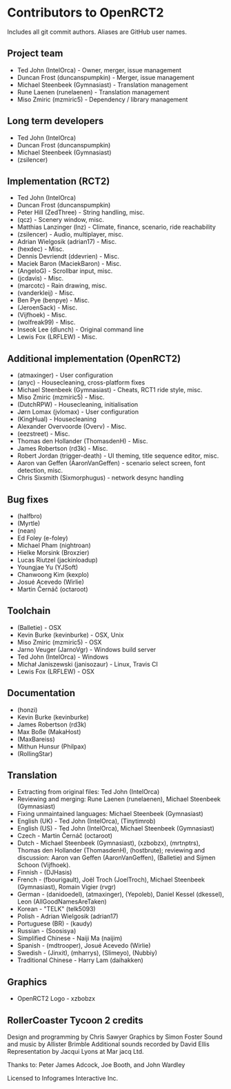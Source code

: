 # Contributors to OpenRCT2
Includes all git commit authors. Aliases are GitHub user names.

## Project team
* Ted John (IntelOrca) - Owner, merger, issue management
* Duncan Frost (duncanspumpkin) - Merger, issue management
* Michael Steenbeek (Gymnasiast) - Translation management
* Rune Laenen (runelaenen) - Translation management
* Miso Zmiric (mzmiric5) - Dependency / library management

## Long term developers
* Ted John (IntelOrca)
* Duncan Frost (duncanspumpkin)
* Michael Steenbeek (Gymnasiast)
* (zsilencer)

## Implementation (RCT2)
* Ted John (IntelOrca)
* Duncan Frost (duncanspumpkin)
* Peter Hill (ZedThree) - String handling, misc.
* (qcz) - Scenery window, misc.
* Matthias Lanzinger (lnz) - Climate, finance, scenario, ride reachability
* (zsilencer) - Audio, multiplayer, misc.
* Adrian Wielgosik (adrian17) - Misc.
* (hexdec) - Misc.
* Dennis Devriendt (ddevrien) - Misc.
* Maciek Baron (MaciekBaron) - Misc.
* (AngeloG) - Scrollbar input, misc.
* (jcdavis) - Misc.
* (marcotc) - Rain drawing, misc.
* (vanderkleij) - Misc.
* Ben Pye (benpye) - Misc.
* (JeroenSack) - Misc.
* (Vijfhoek) - Misc.
* (wolfreak99) - Misc.
* Inseok Lee (dlunch) - Original command line
* Lewis Fox (LRFLEW) - Misc.

## Additional implementation (OpenRCT2)
* (atmaxinger) - User configuration
* (anyc) - Housecleaning, cross-platform fixes
* Michael Steenbeek (Gymnasiast) - Cheats, RCT1 ride style, misc.
* Miso Zmiric (mzmiric5) - Misc.
* (DutchRPW) - Housecleaning, initialisation
* Jørn Lomax (jvlomax) - User configuration
* (KingHual) - Housecleaning
* Alexander Overvoorde (Overv) - Misc.
* (eezstreet) - Misc.
* Thomas den Hollander (ThomasdenH) - Misc.
* James Robertson (rd3k) - Misc.
* Robert Jordan (trigger-death) - UI theming, title sequence editor, misc.
* Aaron van Geffen (AaronVanGeffen) - scenario select screen, font detection, misc.
* Chris Sixsmith (Sixmorphugus) - network desync handling

## Bug fixes
* (halfbro)
* (Myrtle)
* (nean)
* Ed Foley (e-foley)
* Michael Pham (nightroan)
* Hielke Morsink (Broxzier)
* Lucas Riutzel (jackinloadup)
* Youngjae Yu (YJSoft)
* Chanwoong Kim (kexplo)
* Josué Acevedo (Wirlie)
* Martin Černáč (octaroot)

## Toolchain
* (Balletie) - OSX
* Kevin Burke (kevinburke) - OSX, Unix
* Miso Zmiric (mzmiric5) - OSX
* Jarno Veuger (JarnoVgr) - Windows build server
* Ted John (IntelOrca) - Windows
* Michał Janiszewski (janisozaur) - Linux, Travis CI
* Lewis Fox (LRFLEW) - OSX

## Documentation
* (honzi)
* Kevin Burke (kevinburke)
* James Robertson (rd3k)
* Max Boße (MakaHost)
* (MaxBareiss)
* Mithun Hunsur (Philpax)
* (RollingStar)

## Translation
* Extracting from original files: Ted John (IntelOrca)
* Reviewing and merging: Rune Laenen (runelaenen), Michael Steenbeek (Gymnasiast)
* Fixing unmaintained languages: Michael Steenbeek (Gymnasiast)
* English (UK) - Ted John (IntelOrca), (Tinytimrob)
* English (US) - Ted John (IntelOrca), Michael Steenbeek (Gymnasiast)
* Czech - Martin Černáč (octaroot)
* Dutch - Michael Steenbeek (Gymnasiast), (xzbobzx), (mrtnptrs), Thomas den Hollander (ThomasdenH), (hostbrute); reviewing and discussion: Aaron van Geffen (AaronVanGeffen), (Balletie) and Sijmen Schoon (Vijfhoek).
* Finnish - (DJHasis)
* French - (fbourigault), Joël Troch (JoelTroch), Michael Steenbeek (Gymnasiast), Romain Vigier (rvgr)
* German - (danidoedel), (atmaxinger), (Yepoleb), Daniel Kessel (dkessel), Leon (AllGoodNamesAreTaken)
* Korean - "TELK" (telk5093)
* Polish - Adrian Wielgosik (adrian17)
* Portuguese (BR) - (kaudy)
* Russian - (Soosisya)
* Simplified Chinese - Naiji Ma (naijim)
* Spanish - (mdtrooper), Josué Acevedo (Wirlie)
* Swedish - (Jinxit), (mharrys), (Slimeyo), (Nubbiy)
* Traditional Chinese - Harry Lam (daihakken)

## Graphics
* OpenRCT2 Logo - xzbobzx

## RollerCoaster Tycoon 2 credits
Design and programming by Chris Sawyer
Graphics by Simon Foster
Sound and music by Allister Brimble
Additional sounds recorded by David Ellis
Representation by Jacqui Lyons at Mar jacq Ltd.

Thanks to: Peter James Adcock, Joe Booth, and John Wardley

Licensed to Infogrames Interactive Inc.
